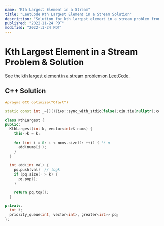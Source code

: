 ```yaml
---
name: "Kth Largest Element in a Stream"
title: "LeetCode Kth Largest Element in a Stream Solution"
description: "Solution for kth largest element in a stream problem from LeetCode."
published: "2022-11-24 PDT"
modified: "2022-11-24 PDT"
---
```


# Kth Largest Element in a Stream Problem & Solution

See the [kth largest element in a stream problem on LeetCode](https://leetcode.com/problems/kth-largest-element-in-a-stream).

## C++ Solution

```cpp
#pragma GCC optimize("Ofast")

static const int _=[](){ios::sync_with_stdio(false);cin.tie(nullptr);cout.tie(nullptr);return 0;}();

class KthLargest {
public:
  KthLargest(int k, vector<int>& nums) {
    this->k = k;
    
    for (int i = 0; i < nums.size(); ++i) { // n
      add(nums[i]);
    }
  }
    
  int add(int val) {
    pq.push(val); // logk
    if (pq.size() > k) {
      pq.pop();
    }

    return pq.top();
  }

private:
  int k;
  priority_queue<int, vector<int>, greater<int>> pq;
};
```
